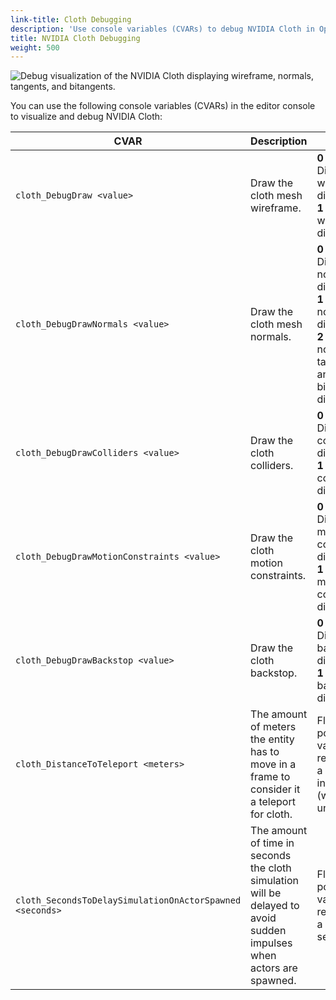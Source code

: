 ```yaml
---
link-title: Cloth Debugging
description: 'Use console variables (CVARs) to debug NVIDIA Cloth in Open 3D Engine (O3DE).'
title: NVIDIA Cloth Debugging
weight: 500
---
```


![Debug visualization of the NVIDIA Cloth displaying wireframe, normals, tangents, and bitangents.](/images/user-guide/interactivity/physics/nvidia-cloth/cloth-debug-visualization.png)

You can use the following console variables (CVARs) in the editor console to visualize and debug NVIDIA Cloth:

| CVAR | Description | Values |
| --- | --- | --- |
| `cloth_DebugDraw <value>` | Draw the cloth mesh wireframe. | **0** - Disable wireframe display.<br>**1** - Enable wireframe display. |
| `cloth_DebugDrawNormals <value>` | Draw the cloth mesh normals. | **0** - Disable normals display.<br>**1** - Enable normals display.<br>**2** - Enable normals, tangents and bitangents display. |
| `cloth_DebugDrawColliders <value>` | Draw the cloth colliders. | **0** - Disable collider display.<br>**1** - Enable collider display. |
| `cloth_DebugDrawMotionConstraints <value>` | Draw the cloth motion constraints. | **0** - Disable motion constraint display.<br>**1** - Enable motion constraint display. |
| `cloth_DebugDrawBackstop <value>` | Draw the cloth backstop. | **0** - Disable backstop display.<br>**1** - Enable backstop display. |
| `cloth_DistanceToTeleport <meters>` | The amount of meters the entity has to move in a frame to consider it a teleport for cloth. | Floating point value that represents a distance in meters (world units). |
| `cloth_SecondsToDelaySimulationOnActorSpawned <seconds>` | The amount of time in seconds the cloth simulation will be delayed to avoid sudden impulses when actors are spawned. | Floating point value that represents a delay in seconds. |
